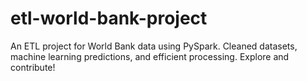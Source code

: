 # etl-world-bank-project
An ETL project for World Bank data using PySpark. Cleaned datasets, machine learning predictions, and efficient processing. Explore and contribute!
